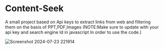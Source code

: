 # Content-Seek
A small project based on Api keys to extract links from web and filtering them on the basis of PPT,PDF,Images
(NOTE:Make sure to update with your api key and search engine Id in javascript In order to use the code.)

![Screenshot 2024-07-23 221914](https://github.com/user-attachments/assets/6b9d185c-d589-4913-969a-e619874113de)


   

